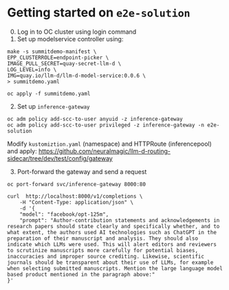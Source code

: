 # Getting started on `e2e-solution`

0. Log in to OC cluster using login command
1. Set up modelservice controller using: 

```
make -s summitdemo-manifest \
EPP_CLUSTERROLE=endpoint-picker \
IMAGE_PULL_SECRET=quay-secret-llm-d \
LOG_LEVEL=info \
IMG=quay.io/llm-d/llm-d-model-service:0.0.6 \
> summitdemo.yaml

oc apply -f summitdemo.yaml
```

2. Set up `inference-gateway`

```
oc adm policy add-scc-to-user anyuid -z inference-gateway
oc adm policy add-scc-to-user privileged -z inference-gateway -n e2e-solution
```

Modify `kustomiztion.yaml` (namespace) and HTTPRoute (inferencepool) and apply: https://github.com/neuralmagic/llm-d-routing-sidecar/tree/dev/test/config/gateway


3. Port-forward the gateway and send a request

```
oc port-forward svc/inference-gateway 8000:80

curl  http://localhost:8000/v1/completions \
    -H "Content-Type: application/json" \
    -d '{
    "model": "facebook/opt-125m",
    "prompt": "Author-contribution statements and acknowledgements in research papers should state clearly and specifically whether, and to what extent, the authors used AI technologies such as ChatGPT in the preparation of their manuscript and analysis. They should also indicate which LLMs were used. This will alert editors and reviewers to scrutinize manuscripts more carefully for potential biases, inaccuracies and improper source crediting. Likewise, scientific journals should be transparent about their use of LLMs, for example when selecting submitted manuscripts. Mention the large language model based product mentioned in the paragraph above:"
}'
```